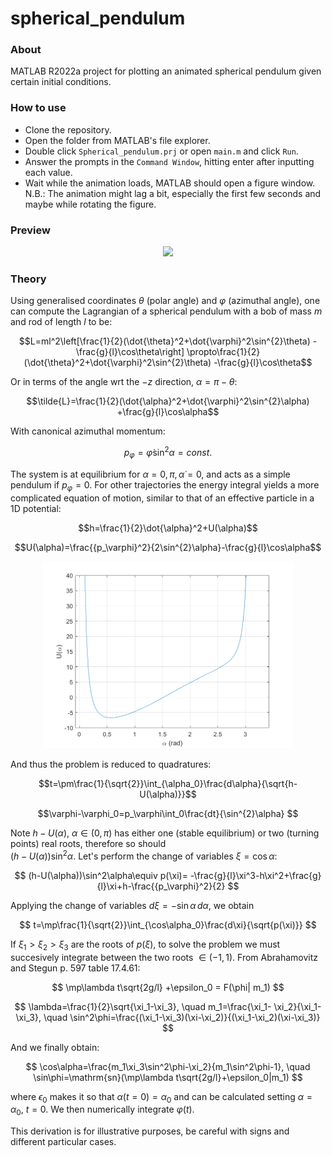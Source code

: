 # spherical_pendulum
### About
MATLAB R2022a project for plotting an animated spherical pendulum given 
certain initial conditions.

### How to use
* Clone the repository.
* Open the folder from MATLAB's file explorer.
* Double click `Spherical_pendulum.prj` or open `main.m` and click `Run`.
* Answer the prompts in the `Command Window`, hitting enter after 
inputting each value.
* Wait while the animation loads, MATLAB should open a figure window.
N.B.: The animation might lag a bit, especially the first few seconds and 
maybe while rotating the figure.

### Preview
<p align="center"> <img src="preview.gif" width="400"> </p>

### Theory
Using generalised coordinates $\theta$ (polar angle) and $\varphi$ 
(azimuthal angle), one can compute the Lagrangian of a spherical pendulum
with a bob of mass $m$ and rod of length $l$ to be:

$$L=ml^2\left[\frac{1}{2}(\dot{\theta}^2+\dot{\varphi}^2\sin^{2}\theta)
-\frac{g}{l}\cos\theta\right]
\propto\frac{1}{2}(\dot{\theta}^2+\dot{\varphi}^2\sin^{2}\theta)
-\frac{g}{l}\cos\theta$$ 

Or in terms of the angle wrt the $-z$ direction, $\alpha=\pi-\theta$:

$$\tilde{L}=\frac{1}{2}(\dot{\alpha}^2+\dot{\varphi}^2\sin^{2}\alpha)
+\frac{g}{l}\cos\alpha$$ 

With canonical azimuthal momentum:

$$p_\varphi=\dot{\varphi}\sin^{2}\alpha=const.$$

The system is at equilibrium for $\alpha=0,\pi,\,\dot{\alpha}=0$, and acts 
as a simple pendulum if $p_\varphi=0$. For other trajectories the energy 
integral yields a more complicated equation of motion, similar to that of 
an effective particle in a 1D potential:

$$h=\frac{1}{2}\dot{\alpha}^2+U(\alpha)$$

$$U(\alpha)=\frac{{p_\varphi}^2}{2\sin^{2}\alpha}-\frac{g}{l}\cos\alpha$$

<p align="center"> <img src="potential.png" width="400"> </p>

And thus the problem is reduced to quadratures:

$$t=\pm\frac{1}{\sqrt{2}}\int_{\alpha_0}\frac{d\alpha}{\sqrt{h-U(\alpha)}}$$

$$\varphi-\varphi_0=p_\varphi\int_0\frac{dt}{\sin^{2}\alpha}
$$

Note $h-U(\alpha)$, $\alpha\in(0, \pi)$ has either one (stable equilibrium) 
or two (turning points) real roots, therefore so should  
$(h-U(\alpha))\sin^2\alpha$. Let's perform the change of variables 
$\xi=\cos\alpha$:

$$
(h-U(\alpha))\sin^2\alpha\equiv p(\xi)=
-\frac{g}{l}\xi^3-h\xi^2+\frac{g}{l}\xi+h-\frac{{p_\varphi}^2}{2}
$$

Applying the change of variables $d\xi=-\sin\alpha\,d\alpha$, we obtain

$$
t=\mp\frac{1}{\sqrt{2}}\int_{\cos\alpha_0}\frac{d\xi}{\sqrt{p(\xi)}}
$$

If $\xi_1>\xi_2>\xi_3$ are the roots of $p(\xi)$, to solve the problem we 
must succesively integrate between the two roots $\in(-1,1)$. From 
Abrahamovitz and Stegun p. 597 table 17.4.61:

$$
\mp\lambda t\sqrt{2g/l} +\epsilon_0 = F(\phi| m_1)
$$

$$
\lambda=\frac{1}{2}\sqrt{\xi_1-\xi_3}, \quad
m_1=\frac{\xi_1- \xi_2}{\xi_1- \xi_3}, \quad
\sin^2\phi=\frac{(\xi_1-\xi_3)(\xi-\xi_2)}{(\xi_1-\xi_2)(\xi-\xi_3)}
$$

And we finally obtain:

$$
\cos\alpha=\frac{m_1\xi_3\sin^2\phi-\xi_2}{m_1\sin^2\phi-1}, \quad
\sin\phi=\mathrm{sn}(\mp\lambda t\sqrt{2g/l}+\epsilon_0|m_1)
$$

where $\epsilon_0$ makes it so that $\alpha(t=0)=\alpha_0$ and can be 
calculated setting $\alpha=\alpha_0$, $t=0$. We then numerically integrate
$\varphi(t)$.

This derivation is for illustrative purposes, be careful with signs and
different particular cases.
